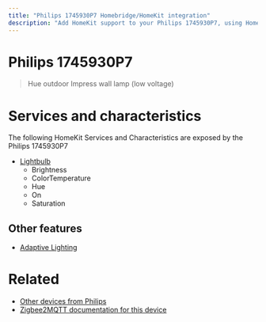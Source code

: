 ```yaml
---
title: "Philips 1745930P7 Homebridge/HomeKit integration"
description: "Add HomeKit support to your Philips 1745930P7, using Homebridge, Zigbee2MQTT and homebridge-z2m."
---
```

<!---
This file has been GENERATED using src/docgen/docgen.ts
DO NOT EDIT THIS FILE MANUALLY!
-->
# Philips 1745930P7
> Hue outdoor Impress wall lamp (low voltage)


# Services and characteristics
The following HomeKit Services and Characteristics are exposed by
the Philips 1745930P7

* [Lightbulb](../../light.md)
  * Brightness
  * ColorTemperature
  * Hue
  * On
  * Saturation


## Other features
* [Adaptive Lighting](../../light.md)


# Related
* [Other devices from Philips](../index.md#philips)
* [Zigbee2MQTT documentation for this device](https://www.zigbee2mqtt.io/devices/1745930P7.html)